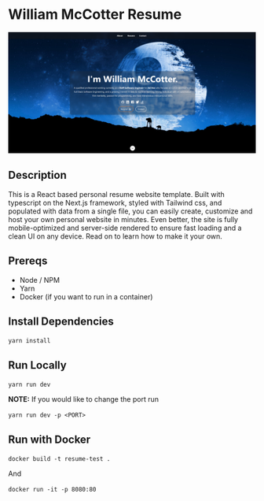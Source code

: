 # William McCotter Resume

![William McCotter Resume](home-page-screenshot.png?raw=true 'William McCotter Resume')

## Description

This is a React based personal resume website template. Built with typescript on the Next.js framework, styled with Tailwind css, and populated with data from a single file, you can easily create, customize and host your own personal website in minutes. Even better, the site is fully mobile-optimized and server-side rendered to ensure fast loading and a clean UI on any device. Read on to learn how to make it your own.

## Prereqs

- Node / NPM
- Yarn
- Docker (if you want to run in a container)

## Install Dependencies

`yarn install`

## Run Locally

`yarn run dev`

**NOTE:** If you would like to change the port run

`yarn run dev -p <PORT>`

## Run with Docker

`docker build -t resume-test .`

And

`docker run -it -p 8080:80`